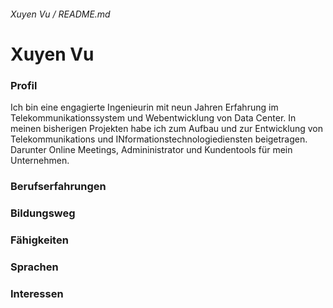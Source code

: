 ###### Xuyen Vu / README.md
# Xuyen Vu

### Profil
Ich bin eine engagierte Ingenieurin mit neun Jahren Erfahrung im Telekommunikationssystem und Webentwicklung von Data Center. In meinen bisherigen Projekten habe ich zum Aufbau und zur Entwicklung von Telekommunikations und INformationstechnologiediensten beigetragen. Darunter Online Meetings, Admininistrator und Kundentools für mein Unternehmen.

### Berufserfahrungen

### Bildungsweg

### Fähigkeiten

### Sprachen

### Interessen

